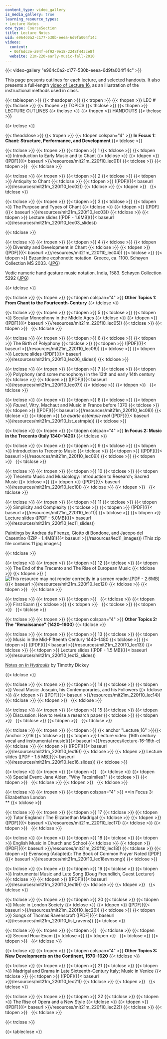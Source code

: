 ```yaml
---
content_type: video_gallery
is_media_gallery: true
learning_resource_types:
- Lecture Notes
ocw_type: CourseSection
title: Lecture Notes
uid: e964c0a2-c177-530b-eeea-6d9fa004f14c
videos:
  content:
  - 06f6dc3e-a94f-ef92-9e18-2248f443ce8f
  website: 21m-220-early-music-fall-2010
---
```



{{< video-gallery "e964c0a2-c177-530b-eeea-6d9fa004f14c" >}}


This page presents outlines for each lecture, and selected handouts. It also presents a full-length [video of Lecture 16](#Lecture_16), as an illustration of the instructional methods used in class.

{{< tableopen >}}
{{< theadopen >}}
{{< tropen >}}
{{< thopen >}}
LEC #
{{< thclose >}}
{{< thopen >}}
TOPICS
{{< thclose >}}
{{< thopen >}}
LECTURE OUTLINES
{{< thclose >}}
{{< thopen >}}
HANDOUTS
{{< thclose >}}

{{< trclose >}}

{{< theadclose >}}
{{< tropen >}}
{{< tdopen colspan="4" >}}
**In Focus 1: Chant: Structure, Performance, and Development**
{{< tdclose >}}

{{< trclose >}}
{{< tropen >}}
{{< tdopen >}}
1
{{< tdclose >}}
{{< tdopen >}}
Introduction to Early Music and to Chant
{{< tdclose >}}
{{< tdopen >}}
([PDF]({{< baseurl >}}/resources/mit21m_220f10_lec01))
{{< tdclose >}}
{{< tdopen >}}
 
{{< tdclose >}}

{{< trclose >}}
{{< tropen >}}
{{< tdopen >}}
2
{{< tdclose >}}
{{< tdopen >}}
Antiquity to Chant
{{< tdclose >}}
{{< tdopen >}}
([PDF]({{< baseurl >}}/resources/mit21m_220f10_lec02))
{{< tdclose >}}
{{< tdopen >}}
 
{{< tdclose >}}

{{< trclose >}}
{{< tropen >}}
{{< tdopen >}}
3
{{< tdclose >}}
{{< tdopen >}}
The Purpose and Types of Chant
{{< tdclose >}}
{{< tdopen >}}
([PDF]({{< baseurl >}}/resources/mit21m_220f10_lec03))
{{< tdclose >}}
{{< tdopen >}}
Lecture slides ([PDF - 1.6MB]({{< baseurl >}}/resources/mit21m_220f10_lec03_slides))  

{{< tdclose >}}

{{< trclose >}}
{{< tropen >}}
{{< tdopen >}}
4
{{< tdclose >}}
{{< tdopen >}}
Diversity and Development in Chant
{{< tdclose >}}
{{< tdopen >}}
([PDF]({{< baseurl >}}/resources/mit21m_220f10_lec04))
{{< tdclose >}}
{{< tdopen >}}
Byzantine ecphonetic notation. Greece, ca. 1100. Schøyen Collection MS 2033. ([JPG](http://www.schoyencollection.com/music-notation/7-4-byzatine-notation/ecophonetic-bible-ms-2033))

Vedic numeric hand gesture music notation. India, 1583. Schøyen Collection 5292 ([JPG](http://www.schoyencollection.com/music_files/ms5292.jpg))


{{< tdclose >}}

{{< trclose >}}
{{< tropen >}}
{{< tdopen colspan="4" >}}
**Other Topics 1: From Chant to the Fourteenth-Century**
{{< tdclose >}}

{{< trclose >}}
{{< tropen >}}
{{< tdopen >}}
5
{{< tdclose >}}
{{< tdopen >}}
Secular Monophony in the Middle Ages
{{< tdclose >}}
{{< tdopen >}}
([PDF]({{< baseurl >}}/resources/mit21m_220f10_lec05))
{{< tdclose >}}
{{< tdopen >}}
 
{{< tdclose >}}

{{< trclose >}}
{{< tropen >}}
{{< tdopen >}}
6
{{< tdclose >}}
{{< tdopen >}}
The Birth of Polyphony
{{< tdclose >}}
{{< tdopen >}}
([PDF]({{< baseurl >}}/resources/mit21m_220f10_lec06))
{{< tdclose >}}
{{< tdopen >}}
Lecture slides ([PDF]({{< baseurl >}}/resources/mit21m_220f10_lec06_slides))
{{< tdclose >}}

{{< trclose >}}
{{< tropen >}}
{{< tdopen >}}
7
{{< tdclose >}}
{{< tdopen >}}
Polyphony (and some monophony) in the 13th and early 14th century
{{< tdclose >}}
{{< tdopen >}}
([PDF]({{< baseurl >}}/resources/mit21m_220f10_lec07))
{{< tdclose >}}
{{< tdopen >}}
 
{{< tdclose >}}

{{< trclose >}}
{{< tropen >}}
{{< tdopen >}}
8
{{< tdclose >}}
{{< tdopen >}}
_Fauvel_, Vitry, Machaut and Music in France before 1370
{{< tdclose >}}
{{< tdopen >}}
([PDF]({{< baseurl >}}/resources/mit21m_220f10_lec08))
{{< tdclose >}}
{{< tdopen >}}
_La quarte estampie real_ ([PDF]({{< baseurl >}}/resources/mit21m_220f10_lst_estmpie))
{{< tdclose >}}

{{< trclose >}}
{{< tropen >}}
{{< tdopen colspan="4" >}}
**In Focus 2: Music in the Trecento (Italy 1340–1420)**
{{< tdclose >}}

{{< trclose >}}
{{< tropen >}}
{{< tdopen >}}
9
{{< tdclose >}}
{{< tdopen >}}
Introduction to Trecento Music
{{< tdclose >}}
{{< tdopen >}}
([PDF]({{< baseurl >}}/resources/mit21m_220f10_lec09))
{{< tdclose >}}
{{< tdopen >}}
 
{{< tdclose >}}

{{< trclose >}}
{{< tropen >}}
{{< tdopen >}}
10
{{< tdclose >}}
{{< tdopen >}}
Trecento Music and Musicology: Introduction to Research; Sacred Music
{{< tdclose >}}
{{< tdopen >}}
([PDF]({{< baseurl >}}/resources/mit21m_220f10_lec10))
{{< tdclose >}}
{{< tdopen >}}
 
{{< tdclose >}}

{{< trclose >}}
{{< tropen >}}
{{< tdopen >}}
11
{{< tdclose >}}
{{< tdopen >}}
Simplicity and Complexity
{{< tdclose >}}
{{< tdopen >}}
([PDF]({{< baseurl >}}/resources/mit21m_220f10_lec11))
{{< tdclose >}}
{{< tdopen >}}
Lecture slides ([PDF - 5.0MB]({{< baseurl >}}/resources/mit21m_220f10_lec11_slides))

Paintings by Andrea da Firenze, Giotto di Bondone, and Jacopo del Casentino ([ZIP - 1.4MB]({{< baseurl >}}/resources/lec11_images)) (This zip file contains 11 jpg images.)


{{< tdclose >}}

{{< trclose >}}
{{< tropen >}}
{{< tdopen >}}
12
{{< tdclose >}}
{{< tdopen >}}
The End of the Trecento and The Rise of European Music
{{< tdclose >}}
{{< tdopen >}}
(![This resource may not render correctly in a screen reader.](/images/inacessible.gif)[PDF - 2.6MB]({{< baseurl >}}/resources/mit21m_220f10_lec12))
{{< tdclose >}}
{{< tdopen >}}
 
{{< tdclose >}}

{{< trclose >}}
{{< tropen >}}
{{< tdopen >}}
 
{{< tdclose >}}
{{< tdopen >}}
First Exam
{{< tdclose >}}
{{< tdopen >}}
 
{{< tdclose >}}
{{< tdopen >}}
 
{{< tdclose >}}

{{< trclose >}}
{{< tropen >}}
{{< tdopen colspan="4" >}}
**Other Topics 2: The "Renaissance" (1420–1600)**
{{< tdclose >}}

{{< trclose >}}
{{< tropen >}}
{{< tdopen >}}
13
{{< tdclose >}}
{{< tdopen >}}
Music in the Mid-Fifteenth Century 1440–1480
{{< tdclose >}}
{{< tdopen >}}
([PDF]({{< baseurl >}}/resources/mit21m_220f10_lec13))
{{< tdclose >}}
{{< tdopen >}}
Lecture slides ([PDF - 1.5 MB]({{< baseurl >}}/resources/mit21m_220f10_lec13_slides))

[Notes on _In Hydraulis_](http://www.allmusic.com/composition/in-hydraulis-motet-for-4-voices-mc0002386356) by Timothy Dickey


{{< tdclose >}}

{{< trclose >}}
{{< tropen >}}
{{< tdopen >}}
14
{{< tdclose >}}
{{< tdopen >}}
Vocal Music: Josquin, his Contemporaries, and his Followers
{{< tdclose >}}
{{< tdopen >}}
([PDF]({{< baseurl >}}/resources/mit21m_220f10_lec14))
{{< tdclose >}}
{{< tdopen >}}
 
{{< tdclose >}}

{{< trclose >}}
{{< tropen >}}
{{< tdopen >}}
15
{{< tdclose >}}
{{< tdopen >}}
Discussion: How to revise a research paper
{{< tdclose >}}
{{< tdopen >}}
 
{{< tdclose >}}
{{< tdopen >}}
 
{{< tdclose >}}

{{< trclose >}}
{{< tropen >}}
{{< tdopen >}}
{{< anchor "Lecture_16" >}}{{< /anchor >}}16
{{< tdclose >}}
{{< tdopen >}}
Lecture video: [16th century vocal and instrumental music]({{< baseurl >}}/resources/lecture-16-16th-c)
{{< tdclose >}}
{{< tdopen >}}
([PDF]({{< baseurl >}}/resources/mit21m_220f10_lec16))
{{< tdclose >}}
{{< tdopen >}}
Lecture slides ([PDF - 1.5 MB]({{< baseurl >}}/resources/mit21m_220f10_lec16_slides))
{{< tdclose >}}

{{< trclose >}}
{{< tropen >}}
{{< tdopen >}}
 
{{< tdclose >}}
{{< tdopen >}}
Special Event: Jane Alden, "Why Facsimiles?"
{{< tdclose >}}
{{< tdopen >}}
 
{{< tdclose >}}
{{< tdopen >}}
 
{{< tdclose >}}

{{< trclose >}}
{{< tropen >}}
{{< tdopen colspan="4" >}}
**In Focus 3: Elizabethan London  
**
{{< tdclose >}}

{{< trclose >}}
{{< tropen >}}
{{< tdopen >}}
17
{{< tdclose >}}
{{< tdopen >}}
Tutor England / The Elizabethan Madrigal
{{< tdclose >}}
{{< tdopen >}}
([PDF]({{< baseurl >}}/resources/mit21m_220f10_lec17))
{{< tdclose >}}
{{< tdopen >}}
 
{{< tdclose >}}

{{< trclose >}}
{{< tropen >}}
{{< tdopen >}}
18
{{< tdclose >}}
{{< tdopen >}}
English Music in Church and School
{{< tdclose >}}
{{< tdopen >}}
([PDF]({{< baseurl >}}/resources/mit21m_220f10_lec18))
{{< tdclose >}}
{{< tdopen >}}
Evensong (Adapted): The Book of Common Prayer Noted ([PDF]({{< baseurl >}}/resources/mit21m_220f10_lec18evnsong))
{{< tdclose >}}

{{< trclose >}}
{{< tropen >}}
{{< tdopen >}}
19
{{< tdclose >}}
{{< tdopen >}}
Instrumental Music and Lute Song (Doug Freundlich, Guest Lecturer)
{{< tdclose >}}
{{< tdopen >}}
([PDF]({{< baseurl >}}/resources/mit21m_220f10_lec19))
{{< tdclose >}}
{{< tdopen >}}
 
{{< tdclose >}}

{{< trclose >}}
{{< tropen >}}
{{< tdopen >}}
20
{{< tdclose >}}
{{< tdopen >}}
Music in London Society
{{< tdclose >}}
{{< tdopen >}}
([PDF]({{< baseurl >}}/resources/mit21m_220f10_lec20))
{{< tdclose >}}
{{< tdopen >}}
Songs of Thomas Ravenscroft ([PDF]({{< baseurl >}}/resources/mit21m_220f10_list_ravens))
{{< tdclose >}}

{{< trclose >}}
{{< tropen >}}
{{< tdopen >}}
 
{{< tdclose >}}
{{< tdopen >}}
Second Hour Exam
{{< tdclose >}}
{{< tdopen >}}
 
{{< tdclose >}}
{{< tdopen >}}
 
{{< tdclose >}}

{{< trclose >}}
{{< tropen >}}
{{< tdopen colspan="4" >}}
**Other Topics 3: New Developments on the Continent, 1570–1620**
{{< tdclose >}}

{{< trclose >}}
{{< tropen >}}
{{< tdopen >}}
21
{{< tdclose >}}
{{< tdopen >}}
Madrigal and Drama in Late Sixteenth-Century Italy; Music in Venice
{{< tdclose >}}
{{< tdopen >}}
([PDF]({{< baseurl >}}/resources/mit21m_220f10_lec21))
{{< tdclose >}}
{{< tdopen >}}
 
{{< tdclose >}}

{{< trclose >}}
{{< tropen >}}
{{< tdopen >}}
22
{{< tdclose >}}
{{< tdopen >}}
The Rise of Opera and a New Style
{{< tdclose >}}
{{< tdopen >}}
([PDF]({{< baseurl >}}/resources/mit21m_220f10_lec22))
{{< tdclose >}}
{{< tdopen >}}
 
{{< tdclose >}}

{{< trclose >}}

{{< tableclose >}}